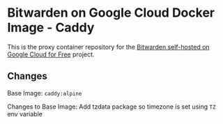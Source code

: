 # Bitwarden on Google Cloud Docker Image - Caddy

This is the proxy container repository for the [Bitwarden self-hosted on Google Cloud for Free](https://github.com/dadatuputi/bitwarden_gcloud) project.

## Changes

Base Image: `caddy:alpine`

Changes to Base Image: Add tzdata package so timezone is set using `TZ` env variable
